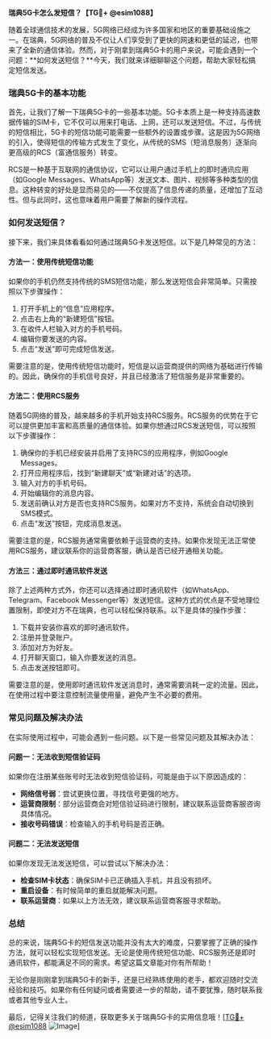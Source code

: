 **瑞典5G卡怎么发短信？【TG💪+ @esim1088】**

随着全球通信技术的发展，5G网络已经成为许多国家和地区的重要基础设施之一。在瑞典，5G网络的普及不仅让人们享受到了更快的网速和更低的延迟，也带来了全新的通信体验。然而，对于刚拿到瑞典5G卡的用户来说，可能会遇到一个问题：**如何发送短信？**今天，我们就来详细聊聊这个问题，帮助大家轻松搞定短信发送。

### 瑞典5G卡的基本功能

首先，让我们了解一下瑞典5G卡的一些基本功能。5G卡本质上是一种支持高速数据传输的SIM卡，它不仅可以用来打电话、上网，还可以发送短信。不过，与传统的短信相比，5G卡的短信功能可能需要一些额外的设置或步骤。这是因为5G网络的引入，使得短信的传输方式发生了变化，从传统的SMS（短消息服务）逐渐向更高级的RCS（富通信服务）转变。

RCS是一种基于互联网的通信协议，它可以让用户通过手机上的即时通讯应用（如Google Messages、WhatsApp等）发送文本、图片、视频等多种类型的信息。这种转变的好处是显而易见的——不仅提高了信息传递的质量，还增加了互动性。但与此同时，这也意味着用户需要了解新的操作流程。

### 如何发送短信？

接下来，我们来具体看看如何通过瑞典5G卡发送短信。以下是几种常见的方法：

#### 方法一：使用传统短信功能

如果你的手机仍然支持传统的SMS短信功能，那么发送短信会非常简单。只需按照以下步骤操作：

1. 打开手机上的“信息”应用程序。
2. 点击右上角的“新建短信”按钮。
3. 在收件人栏输入对方的手机号码。
4. 编辑你要发送的内容。
5. 点击“发送”即可完成短信发送。

需要注意的是，使用传统短信功能时，短信是以运营商提供的网络为基础进行传输的。因此，确保你的手机信号良好，并且已经激活了短信服务是非常重要的。

#### 方法二：使用RCS服务

随着5G网络的普及，越来越多的手机开始支持RCS服务。RCS服务的优势在于它可以提供更加丰富和高质量的通信体验。如果你想通过RCS发送短信，可以按照以下步骤操作：

1. 确保你的手机已经安装并启用了支持RCS的应用程序，例如Google Messages。
2. 打开应用程序后，找到“新建聊天”或“新建对话”的选项。
3. 输入对方的手机号码。
4. 开始编辑你的消息内容。
5. 发送前确认对方是否也支持RCS服务。如果对方不支持，系统会自动切换到SMS模式。
6. 点击“发送”按钮，完成消息发送。

需要注意的是，RCS服务通常需要依赖于运营商的支持。如果你发现无法正常使用RCS服务，建议联系你的运营商客服，确认是否已经开通相关功能。

#### 方法三：通过即时通讯软件发送

除了上述两种方式外，你还可以选择通过即时通讯软件（如WhatsApp、Telegram、Facebook Messenger等）发送短信。这种方式的优点是不受地理位置限制，即使对方不在瑞典，也可以轻松保持联系。以下是具体的操作步骤：

1. 下载并安装你喜欢的即时通讯软件。
2. 注册并登录账户。
3. 添加对方为好友。
4. 打开聊天窗口，输入你要发送的消息。
5. 点击发送按钮即可。

需要注意的是，使用即时通讯软件发送消息时，通常需要消耗一定的流量。因此，在使用过程中要注意控制流量使用量，避免产生不必要的费用。

### 常见问题及解决办法

在实际使用过程中，可能会遇到一些问题。以下是一些常见问题及其解决办法：

#### 问题一：无法收到短信验证码

如果你在注册某些账号时无法收到短信验证码，可能是由于以下原因造成的：

- **网络信号弱**：尝试更换位置，寻找信号更强的地方。
- **运营商限制**：部分运营商会对短信验证码进行限制，建议联系运营商客服咨询具体情况。
- **接收号码错误**：检查输入的手机号码是否正确。

#### 问题二：无法发送短信

如果你发现无法发送短信，可以尝试以下解决办法：

- **检查SIM卡状态**：确保SIM卡已正确插入手机，并且没有损坏。
- **重启设备**：有时候简单的重启就能解决问题。
- **联系运营商**：如果以上方法无效，建议联系运营商客服寻求帮助。

### 总结

总的来说，瑞典5G卡的短信发送功能并没有太大的难度，只要掌握了正确的操作方法，就可以轻松实现短信发送。无论是使用传统短信功能、RCS服务还是即时通讯软件，都能满足不同的需求。希望这篇文章能对你有所帮助！

无论你是刚刚拿到瑞典5G卡的新手，还是已经熟练使用的老手，都欢迎随时交流经验和技巧。如果你有任何疑问或者需要进一步的帮助，请不要犹豫，随时联系我或者其他专业人士。

最后，记得关注我们的频道，获取更多关于瑞典5G卡的实用信息哦！[[TG💪+ @esim1088](https://t.me/s/esim1088) ![Image](https://i.postimg.cc/4NQfJmqS/Snipaste-2025-05-13-00-14-12.png)]